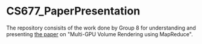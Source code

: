 # CS677_PaperPresentation

The repository consisits of the work done by Group 8 for understanding and presenting <a href= "https://drive.google.com/file/d/148uaOWZlXFfMS1ZpJj_mWLR4GGh0uKwl/view?usp=sharing">the paper</a> on "Multi-GPU Volume Rendering using MapReduce​".
